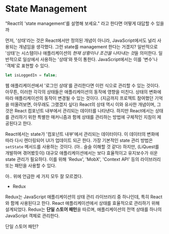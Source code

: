 # State Management

"React의 'state management'를 설명해 보세요." 라고 한다면 어떻게 대답할 수 있을까

먼저, '상태'라는 것은 React에서만 정의된 개념이 아니라, JavaScript에서도 널리 사용되는 개념임을 생각했다. 그런 state를 management 한다는 거겠지? 일반적으로 '상태'는 시스템이나 애플리케이션의 *현재 상황이나 조건을 나타내는 것*을 의미한다. 일반적으로 일상에서 사용하는 '상태'와 뜻이 통한다. JavaScript에서는 이를 '변수'나 '객체'로 표현할 수 있다.

```javascript
let isLoggedIn = false;
```

웹 애플리케이션에서 '로그인 상태'를 관리한다면 이런 식으로 관리할 수 있는 것이다. 아무튼, 이러한 각각의 상태들은 애플리케이션의 동작에 영향을 미친다. 상태의 변화에 따라 애플리케이션의 동작이 변경될 수 있는 것이다. (지금까지 프로젝트 참여했던 기억을 떠올려보면, 아무래도 그랬겠지 싶다) React의 상태 역시 이와 유사한 개념이며, 그것은 React 컴포넌트 내부에서 관리되는 데이터를 나타낸다. 하지만 React에서는 상태를 관리하기 위한 특별한 매커니즘과 함께 상태를 관리하는 방법에 구체적인 지침이 제공된다고 한다.

React에서는 state가 '컴포넌트 내부'에서 관리되는 데이터이다. 이 데이터의 변화에 따라 다시 렌더링되어 UI가 업데이트 되곤 한다. 가장 기본적인 state 관리 방법은 `setState` 메서드를 사용하는 것이다. (아.. 슬슬 이해할 것 같다) 하지만, (LiQuest를 개발하며 겪어봤듯이) 대규모 애플리케이션에서는 보다 효율적이고 유지보수가 쉬운 state 관리가 필요하다. 이를 위해 'Redux', 'MobX', 'Context API' 등의 라이브러리 또는 패턴을 사용할 수 있다.

아.. 위에 언급한 세 가지 모두 잘 모르겠다.

- Redux

Redux는 JavaScript 애플리케이션의 상태 관리 라이브러리 중 하나인데, 특히 React와 함께 사용된다고 한다. React 애플리케이션에서 상태를 효율적으로 관리하기 위해 설계되었다. Redux는 **단일 스토어 패턴**을 따르며, 애플리케이션의 전역 상태를 하나의 JavaScript 객체로 관리한다.

단일 스토어 패턴?

